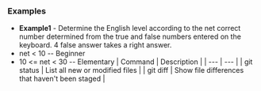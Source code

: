 ### Examples

* __Example1__ - Determine the English level according to the net correct number determined from the true and false numbers entered on the keyboard. 4 false answer takes a right answer.
* net < 10 -- Beginner
* 10 <= net < 30 -- Elementary
| Command | Description |
| --- | --- |
| git status | List all new or modified files |
| git diff | Show file differences that haven't been staged |

